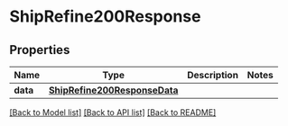 # ShipRefine200Response

## Properties
Name | Type | Description | Notes
------------ | ------------- | ------------- | -------------
**data** | [**ShipRefine200ResponseData**](ShipRefine200ResponseData.md) |  | 

[[Back to Model list]](../README.md#documentation-for-models) [[Back to API list]](../README.md#documentation-for-api-endpoints) [[Back to README]](../README.md)


